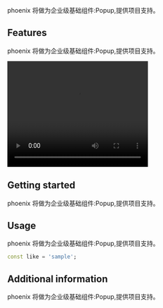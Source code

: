 <!--
 * @Author: lipeng 1162423147@qq.com
 * @Date: 2023-09-22 11:06:57
 * @LastEditors: lipeng 1162423147@qq.com
 * @LastEditTime: 2023-09-30 22:45:14
 * @FilePath: /phoenix_popup/README.md
 * @Description: 这是默认设置,请设置`customMade`, 打开koroFileHeader查看配置 进行设置: https://github.com/OBKoro1/koro1FileHeader/wiki/%E9%85%8D%E7%BD%AE
-->
<!--
This README describes the package. If you publish this package to pub.dev,
this README's contents appear on the landing page for your package.

For information about how to write a good package README, see the guide for
[writing package pages](https://dart.dev/guides/libraries/writing-package-pages).

For general information about developing packages, see the Dart guide for
[creating packages](https://dart.dev/guides/libraries/create-library-packages)
and the Flutter guide for
[developing packages and plugins](https://flutter.dev/developing-packages).
-->

phoenix 将做为企业级基础组件:Popup,提供项目支持。

## Features

phoenix 将做为企业级基础组件:Popup,提供项目支持。

<video width="320" height="240" controls>
  <source src="https://github.com/vsguji/phoenix_popup/blob/main/example/2023_09_09_22_33_04.mp4" type="video/mp4">
</video>

## Getting started

phoenix 将做为企业级基础组件:Popup,提供项目支持。

## Usage

phoenix 将做为企业级基础组件:Popup,提供项目支持。

```dart
const like = 'sample';
```

## Additional information

phoenix 将做为企业级基础组件:Popup,提供项目支持。
